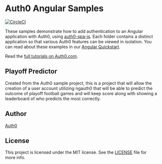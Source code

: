 # Auth0 Angular Samples

[![CircleCI](https://circleci.com/gh/auth0-samples/auth0-angular-samples.svg?style=svg)](https://circleci.com/gh/auth0-samples/auth0-angular-samples)

These samples demonstrate how to add authentication to an Angular application with Auth0, using [auth0-spa-js](https://github.com/auth0/auth0-spa-js). Each folder contains a distinct application so that various Auth0 features can be viewed in isolation. You can read about these examples in our [Angular Quickstart](https://auth0.com/docs/quickstart/spa/angular2).

Read the [full tutorials on Auth0.com](https://auth0.com/docs/quickstart/spa/angular2).

## Playoff Predictor

Created from the Auth0 sample project, this is a project that will allow the creation of a user account utilizing ngauth0 that will be able to predict the outcome of playoff football games and will keep score along with showing a leaderboard of who predicts the most correctly.

## Author

[Auth0](https://auth0.com)

## License

This project is licensed under the MIT license. See the [LICENSE](LICENSE) file for more info.
